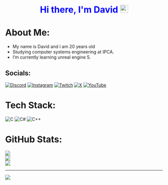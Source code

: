 <div align="center">
   <h1><span style="color: blue;">Hi there, I'm David</span> <img src="https://media.giphy.com/media/hvRJCLFzcasrR4ia7z/giphy.gif" width="25px"> </h1>
</div>

# About Me:
- My name is David and i am 20 years old<br>
- Studying computer systems engineering at IPCA.<br>
- I’m currently learning unreal engine 5.<br>


## Socials:
[![Discord](https://img.shields.io/badge/Discord-%237289DA.svg?logo=discord&logoColor=white)](https://discord.gg/https://discord.com/users/339739752062255104) [![Instagram](https://img.shields.io/badge/Instagram-%23E4405F.svg?logo=Instagram&logoColor=white)](https://instagram.com/https://www.instagram.com/crz3d_/) [![Twitch](https://img.shields.io/badge/Twitch-%239146FF.svg?logo=Twitch&logoColor=white)](https://twitch.tv/https://www.twitch.tv/crz3d) [![X](https://img.shields.io/badge/X-black.svg?logo=X&logoColor=white)](https://x.com/https://x.com/CRAZ115) [![YouTube](https://img.shields.io/badge/YouTube-%23FF0000.svg?logo=YouTube&logoColor=white)](https://youtube.com/@https://www.youtube.com/@CrZ3D) 

# Tech Stack:
![C](https://img.shields.io/badge/c-%2300599C.svg?style=for-the-badge&logo=c&logoColor=white) ![C#](https://img.shields.io/badge/c%23-%23239120.svg?style=for-the-badge&logo=csharp&logoColor=white) ![C++](https://img.shields.io/badge/c++-%2300599C.svg?style=for-the-badge&logo=c%2B%2B&logoColor=white)
# GitHub Stats:
![](https://github-readme-stats.vercel.app/api?username=CrZ&theme=aura&hide_border=false&include_all_commits=false&count_private=false)<br/>
![](https://github-readme-streak-stats.herokuapp.com/?user=CrZ&theme=aura&hide_border=false)<br/>
![](https://github-readme-stats.vercel.app/api/top-langs/?username=CrZ&theme=aura&hide_border=false&include_all_commits=false&count_private=false&layout=compact)

---
[![](https://visitcount.itsvg.in/api?id=CrZ&icon=0&color=8)](https://visitcount.itsvg.in)

<!-- Proudly created with GPRM ( https://gprm.itsvg.in ) -->
